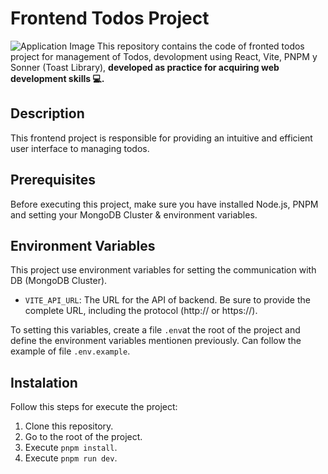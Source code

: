 # Frontend Todos Project

![Application Image]('public/application.png')
This repository contains the code of fronted todos project for management of Todos, devolopment using React, Vite, PNPM y Sonner (Toast Library), <strong>developed as practice for acquiring web development skills 💻.</strong>

## Description

This frontend project is responsible for providing an intuitive and efficient user interface to managing todos.

## Prerequisites

Before executing this project, make sure you have installed Node.js, PNPM and setting your MongoDB Cluster & environment variables.

## Environment Variables

This project use environment variables for setting the communication with DB (MongoDB Cluster).

- `VITE_API_URL`: The URL for the API of backend. Be sure to provide the complete URL, including the protocol (http:// or https://).

To setting this variables, create a file `.env`at the root of the project and define the environment variables mentionen previously. Can follow the example of file `.env.example`.

## Instalation

Follow this steps for execute the project:

1. Clone this repository.
2. Go to the root of the project.
3. Execute `pnpm install`.
4. Execute `pnpm run dev`.
